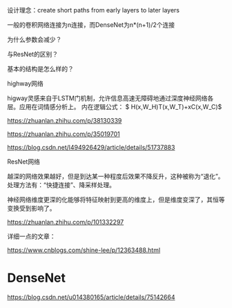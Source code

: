设计理念：create short paths from early layers to later layers

一般的卷积网络连接为n连接，而DenseNet为n*(n+1)/2个连接

为什么参数会减少？

与ResNet的区别？

基本的结构是怎么样的？


highway网络

higway灵感来自于LSTM门机制，允许信息高速无障碍地通过深度神经网络各层。应用在词情感分析上。
内在逻辑公式：
$ H(x,W_H)T(x,W_T)+xC(x,W_C)$

https://zhuanlan.zhihu.com/p/38130339

https://zhuanlan.zhihu.com/p/35019701

https://blog.csdn.net/l494926429/article/details/51737883

ResNet网络

越深的网络效果越好，但是到达某一种程度后效果不降反升，这种被称为“退化”。处理方法有：“快捷连接”、降采样处理。

神经网络维度更深的化能够将特征映射到更高的维度上，但是维度变深了，其恒等变换受到影响了。

https://zhuanlan.zhihu.com/p/101332297

详细一点的文章：

https://www.cnblogs.com/shine-lee/p/12363488.html

# DenseNet
https://blog.csdn.net/u014380165/article/details/75142664
